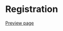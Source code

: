 # Registration

[Preview page](https://html-preview.github.io/?url=https://github.com/ahmadlatif1/Axsos/blob/main/Web_fundamentals/HTML/Registration-form/Register.html)
